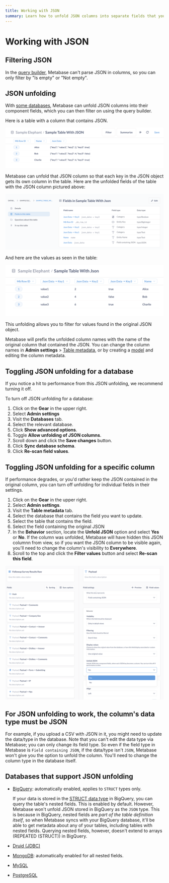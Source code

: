 ```yaml
---
title: Working with JSON
summary: Learn how to unfold JSON columns into separate fields that you can filter on in the query builder.
---
```


# Working with JSON

## Filtering JSON

In the [query builder](../questions/query-builder/editor.md), Metabase can't parse JSON in columns, so you can only filter by "Is empty" or "Not empty".

## JSON unfolding

With [some databases](#databases-that-support-json-unfolding), Metabase can unfold JSON columns into their component fields, which you can then filter on using the query builder.

Here is a table with a column that contains JSON.

![A table with a JSON column](./images/table-with-json-column.png)

Metabase can unfold that JSON column so that each key in the JSON object gets its own column in the table. Here are the unfolded fields of the table with the JSON column pictured above:

![Unfolded fields](./images/unfolded-fields.png)

And here are the values as seen in the table:

![Unfolded values](./images/unfolded-values.png)

This unfolding allows you to filter for values found in the original JSON object.

Metabase will prefix the unfolded column names with the name of the original column that contained the JSON. You can change the column names in **Admin settings** > [Table metadata](metadata-editing.md), or by creating a [model](./models.md) and editing the column metadata.

## Toggling JSON unfolding for a database

If you notice a hit to performance from this JSON unfolding, we recommend turning it off.

To turn off JSON unfolding for a database:

1. Click on the **Gear** in the upper right.
2. Select **Admin settings**
3. Visit the **Databases** tab.
4. Select the relevant database.
5. Click **Show advanced options**.
6. Toggle **Allow unfolding of JSON columns**.
7. Scroll down and click the **Save changes** button.
8. Click **Sync database schema**.
9. Click **Re-scan field values**.

## Toggling JSON unfolding for a specific column

If performance degrades, or you'd rather keep the JSON contained in the original column, you can turn off unfolding for individual fields in their settings.

1. Click on the **Gear** in the upper right.
2. Select **Admin settings**.
3. Visit the **Table metadata** tab.
4. Select the database that contains the field you want to update.
5. Select the table that contains the field.
6. Select the field containing the original JSON
7. In the **Behavior** section, locate the **Unfold JSON** option and select **Yes** or **No**. If the column was unfolded, Metabase will have hidden this JSON columnn from view, so if you want the JSON column to be visible again, you'll need to change the column's visibility to **Everywhere**.
8. Scroll to the top and click the **Filter values** button and select **Re-scan this field**.

![Unfolded JSON setting](./images/unfold-json-setting.png)

## For JSON unfolding to work, the column's data type must be JSON

For example, if you upload a CSV with JSON in it, you might need to update the data/type in the database. Note that you can't edit the data type via Metabase; you can only change its field type. So even if the field type in Metabase is `Field containing JSON`, if the data/type isn't `JSON`, Metabase won't give you the option to unfold the column. You'll need to change the column type in the database itself.

## Databases that support JSON unfolding

- [BigQuery](../databases/connections/postgresql.md): automatically enabled, applies to `STRUCT` types only.
  
  If your data is stored in the [STRUCT data type](https://cloud.google.com/bigquery/docs/reference/standard-sql/data-types#struct_type) in BigQuery, you can query the table's nested fields. This is enabled by default. However, Metabase won't unfold JSON stored in BigQuery as the `JSON` type. This is because in BigQuery, nested fields are _part of the table definition itself_, so when Metabase syncs with your BigQuery database, it'll be able to get metadata about any of your tables, including tables with nested fields. Querying nested fields, however, doesn't extend to arrays (REPEATED (STRUCT)) in BigQuery.
  
- [Druid (JDBC)](../databases/connections/druid.md)
- [MongoDB](../databases/connections/mysql.md): automatically enabled for all nested fields.
- [MySQL](../databases/connections/mysql.md)
- [PostgreSQL](../databases/connections/postgresql.md)

